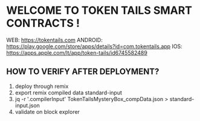 # WELCOME TO TOKEN TAILS SMART CONTRACTS !

WEB: https://tokentails.com
ANDROID: https://play.google.com/store/apps/details?id=com.tokentails.app
IOS: https://apps.apple.com/lt/app/token-tails/id6745582489


## HOW TO VERIFY AFTER DEPLOYMENT?
1. deploy through remix
2. export remix compiled data standard-input
3. jq -r '.compilerInput' TokenTailsMysteryBox_compData.json > standard-input.json
4. validate on block explorer
